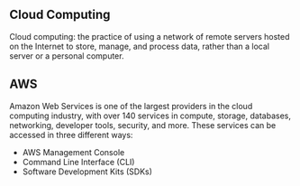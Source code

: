 ## Cloud Computing
Cloud computing: the practice of using a network of remote servers hosted on the Internet to store, manage, and process data, rather than a local server or a personal computer.

## AWS
Amazon Web Services is one of the largest providers in the cloud computing industry, with over 140 services in compute, storage, databases, networking, developer tools, security, and more. These services can be accessed in three different ways: 
- AWS Management Console
- Command Line Interface (CLI)
- Software Development Kits (SDKs)
